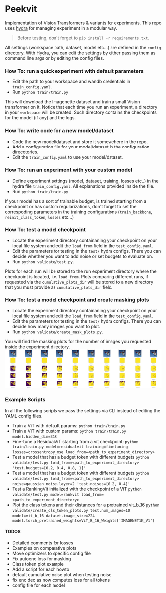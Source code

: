 # Peekvit
Implementation of Vision Transformers & variants for experiments.
This repo uses [hydra](https://hydra.cc/) for managing experiment in a modular way.

> Before testing, don't forget to `pip install -r requirements.txt`.

All settings (workspace path, dataset, model etc...) are defined in the `config` directory. With Hydra, you can edit the settings by either passing them as command line args or by editing the config files.

### How To: run a quick experiment with default parameters
- Edit the path to your workspace and wandb credentials in `train_config.yaml`. 
- Run `python train/train.py` 

This will download the Imagenette dataset and train a small Vision transformer on it. Notice that each time you run an experiment, a directory in your `workspace` will be created. Such directory contains the checkpoints for the model (if any) and the logs. 


### How To: write code for a new model/dataset
- Code the new model/dataset and store it somewehere in the repo.
- Add a configuration file for your model/dataset in the configuration direcotories.
- Edit the `train_config.yaml` to use your model/dataset.


### How To: run an experiment with your custom model
- Define experiment settings (model, dataset, training, losses etc..) in the hydra file `train_config.yaml`. All explanations provided inside the file.
- Run `python train/train.py` 

If your model has a sort of trainable budget, is trained starting from a checkpoint or has custom regularizations, don't forget to set the correspoding parameters in the training configurations (`train_backbone`, `reinit_class_token`, `losses` etc...) 


### How To: test a model checkpoint
- Locate the experiment directory containaning your checkpoint on your local file system and edit the `load_from` field in the `test_config.yaml`. 
- Edit the parameters for testing in the `test/` hydra configs. There you can decide whether you want to add noise or set budgets to evaluate on.
- Run  `python validate/test.py`. 

Plots for each run will be stored to the run experiment directory where the checkpoint is located, i.e. `load_from`. Plots comparing different runs, if requested via the  `cumulative_plots_dir` will be stored to a new directory that you must provide as `cumulative_plots_dir` field.


### How To: test a model checkpoint and create masking plots
- Locate the experiment directory containaning your checkpoint on your local file system and edit the `load_from` field in the `test_config.yaml`. 
- Edit the parameters for testing in the `test/` hydra configs. There you can decide how many images you want to plot.
- Run  `python validate/create_mask_plots.py`.


You will find the masking plots for the number of images you requested inside the experiment directory. 
![](images/example_plot.jpg)



### Example Scripts

In all the following scripts we pass the settings via CLI instead of editing the YAML config files.

- Train a ViT with default params: `python train/train.py`
- Train a ViT with custom params: `python train/train.py model.hidden_dim=318` 
- Fine-tune a ResidualViT starting from a vit checkpoint: `python train/train.py model=residualvit training=finetuning losses=crossentropy_mse load_from=<path_to_experiment_directory>`
- Test a model that has a budget token with different budgets `python validate/test.py load_from=<path_to_experiment_directory> 'test.budgets=[0.2, 0.4, 0.8, 1]'`
- Test a model that has a budget token with different budgets `python validate/test.py load_from=<path_to_experiment_directory> noise=gaussian noise.layer=2 'test.noises=[0.2, 0.4]'`
- Test a RankingVit initialized with the checkpoint of a ViT `python validate/test.py model=rankvit load_from=<path_to_experiment_directory>`
- Plot the class tokens and their distances for a pretrained vit_b_16 `python validate/create_cls_token_plots.py test.num_images=10 model=vit_b_16 dataset.image_size=224 model.torch_pretrained_weights=ViT_B_16_Weights['IMAGENET1K_V1']`



#### TODOS
- Detailed comments for losses
- Examples on comparative plots
- Move optimizers to specific config file 
- Fix autoenc loss for masking 
- Class token plot example
- Add a script for each howto
- default cumulative noise plot when testing noise
- fix enc dec as now computes loss for all tokens
- config file for each model
